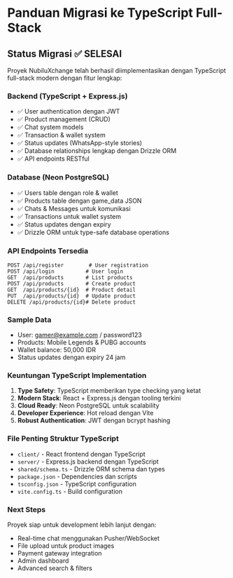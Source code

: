 # Panduan Migrasi ke TypeScript Full-Stack

## Status Migrasi ✅ SELESAI

Proyek NubiluXchange telah berhasil diimplementasikan dengan TypeScript full-stack modern dengan fitur lengkap:

### Backend (TypeScript + Express.js)
- ✅ User authentication dengan JWT
- ✅ Product management (CRUD)
- ✅ Chat system models
- ✅ Transaction & wallet system
- ✅ Status updates (WhatsApp-style stories)
- ✅ Database relationships lengkap dengan Drizzle ORM
- ✅ API endpoints RESTful

### Database (Neon PostgreSQL)
- ✅ Users table dengan role & wallet
- ✅ Products table dengan game_data JSON
- ✅ Chats & Messages untuk komunikasi
- ✅ Transactions untuk wallet system
- ✅ Status updates dengan expiry
- ✅ Drizzle ORM untuk type-safe database operations

### API Endpoints Tersedia
```
POST /api/register        # User registration
POST /api/login          # User login
GET  /api/products       # List products
POST /api/products       # Create product
GET  /api/products/{id}  # Product detail
PUT  /api/products/{id}  # Update product
DELETE /api/products/{id}# Delete product
```

### Sample Data
- User: gamer@example.com / password123
- Products: Mobile Legends & PUBG accounts
- Wallet balance: 50,000 IDR
- Status updates dengan expiry 24 jam

### Keuntungan TypeScript Implementation
1. **Type Safety**: TypeScript memberikan type checking yang ketat
2. **Modern Stack**: React + Express.js dengan tooling terkini
3. **Cloud Ready**: Neon PostgreSQL untuk scalability
4. **Developer Experience**: Hot reload dengan Vite
5. **Robust Authentication**: JWT dengan bcrypt hashing

### File Penting Struktur TypeScript
- `client/` - React frontend dengan TypeScript
- `server/` - Express.js backend dengan TypeScript
- `shared/schema.ts` - Drizzle ORM schema dan types
- `package.json` - Dependencies dan scripts
- `tsconfig.json` - TypeScript configuration
- `vite.config.ts` - Build configuration

### Next Steps
Proyek siap untuk development lebih lanjut dengan:
- Real-time chat menggunakan Pusher/WebSocket
- File upload untuk product images
- Payment gateway integration
- Admin dashboard
- Advanced search & filters